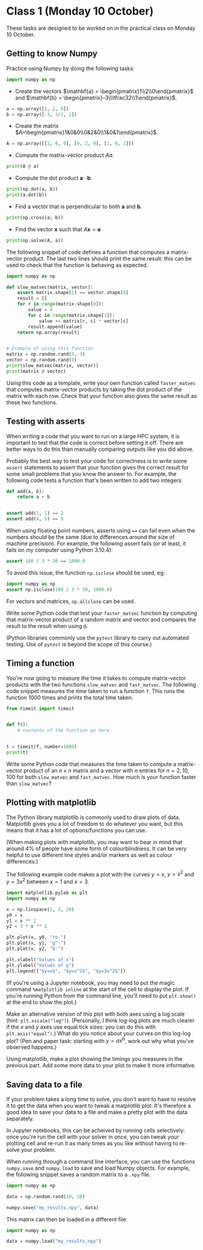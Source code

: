 # Class 1 (Monday 10 October)

These tasks are designed to be worked on in the practical class on Monday 10 October.

## Getting to know Numpy
Practice using Numpy by doing the following tasks:

```python
import numpy as np
```

- Create the vectors $\mathbf{a} = \begin{pmatrix}1\\2\\0\end{pmatrix}$ and $\mathbf{b} = \begin{pmatrix}-3\\\tfrac32\\1\end{pmatrix}$.
```python
a = np.array([1, 2, 0])
b = np.array([-3, 3/2, 1])
```
- Create the matrix $A=\begin{pmatrix}1&0&0\\0&2&0\\1&0&1\end{pmatrix}$.
```python
A = np.array([[1, 0, 0], [0, 2, 0], [1, 0, 1]])
```
- Compute the matrix-vector product $Aa$.
```python
print(A @ a)
```
- Compute the dot product $\mathbf{a}\cdot\mathbf{b}$.
```python
print(np.dot(a, b))
print(a.dot(b))
```
- Find a vector that is perpendicular to both $\mathbf{a}$ and $\mathbf{b}$.
```python
print(np.cross(a, b))
```
- Find the vector $\mathbf{x}$ such that $A\mathbf{x}=\mathbf{a}$
```python
print(np.solve(A, a))
```

The following snippet of code defines a function that computes a matrix-vector product. The last two lines should print the same result:
this can be used to check that the function is behaving as expected.
```python
import numpy as np

def slow_matvec(matrix, vector):
    assert matrix.shape[1] == vector.shape[0]
    result = []
    for r in range(matrix.shape[0]):
        value = 0
        for c in range(matrix.shape[1]):
            value += matrix[r, c] * vector[c]
        result.append(value)
    return np.array(result)


# Example of using this function
matrix = np.random.rand(3, 3)
vector = np.random.rand(3)
print(slow_matvec(matrix, vector))
print(matrix @ vector)
```
Using this code as a template, write your own function called `faster_matvec` that computes matrix-vector products by taking the dot product of the matrix with each row.
Check that your function also gives the same result as these two functions.

## Testing with asserts
When writing a code that you want to run on a large HPC system, it is important to test that the code is correct before setting it off.
There are better ways to do this than manually comparing outputs like you did above.

Probably the best way to test your code for correctness is to write some `assert` statements to assert that your function gives the correct result for some small problems that
you know the answer to. For example, the following code tests a function that's been written to add two integers.
```python
def add(a, b):
    return a + b


assert add(1, 1) == 2
assert add(4, 5) == 9
```

When using floating point numbers, asserts using `==` can fail even when the numbers should be the same (due to differences around the size of machine precision).
For example, the following assert fails (or at least, it fails on my computer using Python 3.10.4):
```python
assert 100 / 3 * 30 == 1000.0
```
To avoid this issue, the function `np.isclose` should be used, eg:
```python
import numpy as np
assert np.isclose(100 / 3 * 30, 1000.0)
```
For vectors and matrices, `np.allclose` can be used.

Write some Python code that test your `faster_matvec` function by computing that matrix-vector product of a random matrix and vector and compares the result to
the result when using `@`.

(Python libraries commonly use the `pytest` library to carry out automated testing. Use of `pytest` is beyond the scope of this course.)

## Timing a function
You're now going to measure the time it takes to compute matrix-vector products with the two functions `slow_matvec` and `fast_matvec`. The following code snippet measures the time taken
to run a function `f`. This runs the function 1000 times and prints the total time taken.
```python
from timeit import timeit


def f():
    # contents of the function go here


t = timeit(f, number=1000)
print(t)
```

Write some Python code that measures the time taken to compute a matrix-vector product of an $n\times n$ matrix and a vector with $n$ entries for $n=2,10,100$ for both `slow_matvec` and `fast_matvec`.
How much is your function faster than `slow_matvec`?

## Plotting with matplotlib
The Python library matplotlib is commonly used to draw plots of data. Matplotlib gives you a lot of freedom to do whatever you want, but this means that it has a lot of options/functions you can use.

(When making plots with matplotlib, you may want to bear in mind that around 4% of people have some form of colourblindness. It can be very helpful to use different line styles and/or markers as well
as colour differences.)

The following example code makes a plot with the curves $y=x$, $y=x^2$ and $y=3x^2$ between $x=1$ and $x=3$.

```python
import matplotlib.pylab as plt
import numpy as np

x = np.linspace(1, 3, 20)
y0 = x
y1 = x ** 2
y2 = 3 * x ** 2

plt.plot(x, y0, "ro-")
plt.plot(x, y1, "g^-")
plt.plot(x, y2, "b-")

plt.xlabel("Values of x")
plt.ylabel("Values of y")
plt.legend(["$y=x$", "$y=x^2$", "$y=3x^2$"])
```

(If you're using a Jupyter notebook, you may need to put the magic command `%matplotlib inline` at the start of the cell to display the plot. If you're running Python from the command line,
you'll need to put `plt.show()` at the end to show the plot.)

Make an alternative version of this plot with both axes using a log scale (hint: `plt.xscale("log")`). (Personally, I think log-log plots are much clearer if the $x$ and $y$ axes use equal tick sizes:
you can do this with `plt.axis("equal")`.) What do you notice about your curves on this log-log plot? (Pen and paper task: starting with $y=ax^b$, work out why what you've observed happens.)

Using matplotlib, make a plot showing the timings you measures in the previous part. Add some more data to your plot to make it more informative.

## Saving data to a file
If your problem takes a long time to solve, you don't want to have to resolve it to get the data when you want to tweak a matplotlib plot. It's therefore a good idea to save your data to a file
and make a pretty plot with the data separately.

In Jupyter notebooks, this can be acheived by running cells selectively: once you're run the cell with your solver in once, you can tweak your plotting cell and re-run it as many times as you like
without having to re-solve your problem.

When running through a command line interface, you can use the functions `numpy.save` and `numpy.load` to save and load Numpy objects. For example, the following snippet saves a random matrix to a
`.npy` file.

```python
import numpy as np

data = np.random.rand(10, 10)

numpy.save("my_results.npy", data)
```

This matrix can then be loaded in a different file:

```python
import numpy as np

data = numpy.load("my_results.npy")
```
